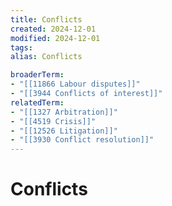 ```yaml
---
title: Conflicts
created: 2024-12-01
modified: 2024-12-01
tags: 
alias: Conflicts

broaderTerm:
- "[[11866 Labour disputes]]"
- "[[3944 Conflicts of interest]]"
relatedTerm:
- "[[1327 Arbitration]]"
- "[[4519 Crisis]]"
- "[[12526 Litigation]]"
- "[[3930 Conflict resolution]]"
---
```

# Conflicts
